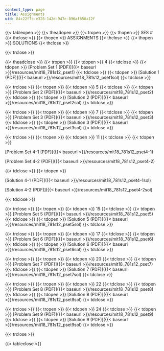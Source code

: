 ```yaml
---
content_type: page
title: Assignments
uid: 84c22f7c-e328-142d-947e-896af650a12f
---
```


{{< tableopen >}}
{{< theadopen >}}
{{< tropen >}}
{{< thopen >}}
SES #
{{< thclose >}}
{{< thopen >}}
ASSIGNMENTS
{{< thclose >}}
{{< thopen >}}
SOLUTIONS
{{< thclose >}}

{{< trclose >}}

{{< theadclose >}}
{{< tropen >}}
{{< tdopen >}}
4
{{< tdclose >}}
{{< tdopen >}}
[Problem Set 1 (PDF)]({{< baseurl >}}/resources/mit18_781s12_pset1)
{{< tdclose >}}
{{< tdopen >}}
[Solution 1 (PDF)]({{< baseurl >}}/resources/mit18_781s12_pset1sol)
{{< tdclose >}}

{{< trclose >}}
{{< tropen >}}
{{< tdopen >}}
5
{{< tdclose >}}
{{< tdopen >}}
[Problem Set 2 (PDF)]({{< baseurl >}}/resources/mit18_781s12_pset2)
{{< tdclose >}}
{{< tdopen >}}
[Solution 2 (PDF)]({{< baseurl >}}/resources/mit18_781s12_pset2sol)
{{< tdclose >}}

{{< trclose >}}
{{< tropen >}}
{{< tdopen >}}
7
{{< tdclose >}}
{{< tdopen >}}
[Problem Set 3 (PDF)]({{< baseurl >}}/resources/mit18_781s12_pset3)
{{< tdclose >}}
{{< tdopen >}}
[Solution 3 (PDF)]({{< baseurl >}}/resources/mit18_781s12_pset3sol)
{{< tdclose >}}

{{< trclose >}}
{{< tropen >}}
{{< tdopen >}}
11
{{< tdclose >}}
{{< tdopen >}}


[Problem Set 4-1 (PDF)]({{< baseurl >}}/resources/mit18_781s12_pset4-1)

[Problem Set 4-2 (PDF)]({{< baseurl >}}/resources/mit18_781s12_pset4-2)


{{< tdclose >}}
{{< tdopen >}}


[Solution 4-1 (PDF)]({{< baseurl >}}/resources/mit18_781s12_pset4-1sol)

[Solution 4-2 (PDF)]({{< baseurl >}}/resources/mit18_781s12_pset4-2sol)


{{< tdclose >}}

{{< trclose >}}
{{< tropen >}}
{{< tdopen >}}
15
{{< tdclose >}}
{{< tdopen >}}
[Problem Set 5 (PDF)]({{< baseurl >}}/resources/mit18_781s12_pset5)
{{< tdclose >}}
{{< tdopen >}}
[Solution 5 (PDF)]({{< baseurl >}}/resources/mit18_781s12_pset5sol)
{{< tdclose >}}

{{< trclose >}}
{{< tropen >}}
{{< tdopen >}}
17
{{< tdclose >}}
{{< tdopen >}}
[Problem Set 6 (PDF)]({{< baseurl >}}/resources/mit18_781s12_pset6)
{{< tdclose >}}
{{< tdopen >}}
[Solution 6 (PDF)]({{< baseurl >}}/resources/mit18_781s12_pset6sol)
{{< tdclose >}}

{{< trclose >}}
{{< tropen >}}
{{< tdopen >}}
20
{{< tdclose >}}
{{< tdopen >}}
[Problem Set 7 (PDF)]({{< baseurl >}}/resources/mit18_781s12_pset7)
{{< tdclose >}}
{{< tdopen >}}
[Solution 7 (PDF)]({{< baseurl >}}/resources/mit18_781s12_pset7sol)
{{< tdclose >}}

{{< trclose >}}
{{< tropen >}}
{{< tdopen >}}
22
{{< tdclose >}}
{{< tdopen >}}
[Problem Set 8 (PDF)]({{< baseurl >}}/resources/mit18_781s12_pset8)
{{< tdclose >}}
{{< tdopen >}}
[Solution 8 (PDF)]({{< baseurl >}}/resources/mit18_781s12_pset8sol)
{{< tdclose >}}

{{< trclose >}}
{{< tropen >}}
{{< tdopen >}}
24
{{< tdclose >}}
{{< tdopen >}}
[Problem Set 9 (PDF)]({{< baseurl >}}/resources/mit18_781s12_pset9)
{{< tdclose >}}
{{< tdopen >}}
[Solution 9 (PDF)]({{< baseurl >}}/resources/mit18_781s12_pset9sol)
{{< tdclose >}}

{{< trclose >}}

{{< tableclose >}}